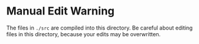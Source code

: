 # Manual Edit Warning

The files in `./src` are compiled into this directory. Be careful about editing files in this directory, because your edits may be overwritten. 
